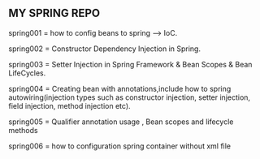 MY SPRING REPO
----------------------------------------------------
spring001 = how to config beans to spring --> IoC.

spring002 = Constructor Dependency Injection in Spring.

spring003 = Setter Injection in Spring Framework & Bean Scopes & Bean LifeCycles.

spring004 = Creating bean with annotations,include how to spring autowiring(injection types such as constructor injection, setter injection, field injection, method injection etc).

spring005 = Qualifier annotation usage , Bean scopes and lifecycle methods

spring006 = how to configuration spring container without xml file
